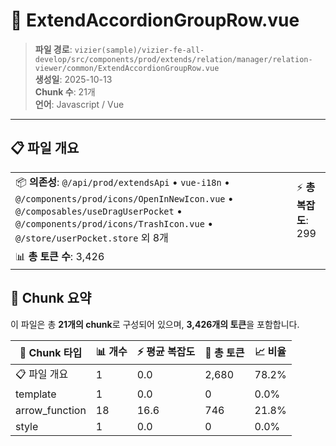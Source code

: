 # 📄 ExtendAccordionGroupRow.vue

> **파일 경로**: `vizier(sample)/vizier-fe-all-develop/src/components/prod/extends/relation/manager/relation-viewer/common/ExtendAccordionGroupRow.vue`  
> **생성일**: 2025-10-13  
> **Chunk 수**: 21개  
> **언어**: Javascript / Vue
---





## 📋 파일 개요

| | |
|--|--|
| 📦 **의존성**: `@/api/prod/extendsApi` • `vue-i18n` • `@/components/prod/icons/OpenInNewIcon.vue` • `@/composables/useDragUserPocket` • `@/components/prod/icons/TrashIcon.vue` • `@/store/userPocket.store` 외 8개 | ⚡ **총 복잡도**: 299 |
| 📊 **총 토큰 수**: 3,426 |  |






## 🧩 Chunk 요약

이 파일은 총 **21개의 chunk**로 구성되어 있으며, **3,426개의 토큰**을 포함합니다.

| 🧩 Chunk 타입 | 📊 개수 | ⚡ 평균 복잡도 | 📝 총 토큰 | 📈 비율 |
|---------------|--------|-------------|----------|--------|
| 📋 파일 개요 | 1 | 0.0 | 2,680 | 78.2% |
| template | 1 | 0.0 | 0 | 0.0% |
| arrow_function | 18 | 16.6 | 746 | 21.8% |
| style | 1 | 0.0 | 0 | 0.0% |

